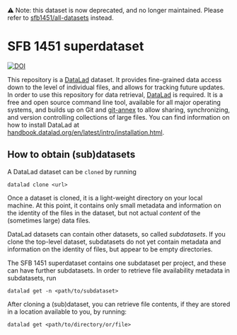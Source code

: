 :warning: Note: this dataset is now deprecated, and no longer maintained.
Please refer to [sfb1451/all-datasets](https://github.com/sfb1451/all-datasets) instead.

# SFB 1451 superdataset

[![DOI](https://zenodo.org/badge/DOI/10.5281/zenodo.10556115.svg)](https://doi.org/10.5281/zenodo.10556115)

This repository is a [DataLad](https://www.datalad.org/) dataset. It
provides fine-grained data access down to the level of individual
files, and allows for tracking future updates. In order to use this
repository for data retrieval, [DataLad](https://www.datalad.org/) is
required. It is a free and open source command line tool, available
for all major operating systems, and builds up on Git and
[git-annex](https://git-annex.branchable.com/) to allow sharing,
synchronizing, and version controlling collections of large files. You
can find information on how to install DataLad at
[handbook.datalad.org/en/latest/intro/installation.html](http://handbook.datalad.org/en/latest/intro/installation.html).

## How to obtain (sub)datasets

A DataLad dataset can be `cloned` by running

```
datalad clone <url>
```

Once a dataset is cloned, it is a light-weight directory on your local
machine.  At this point, it contains only small metadata and
information on the identity of the files in the dataset, but not
actual *content* of the (sometimes large) data files.

DataLad datasets can contain other datasets, so called *subdatasets*.
If you clone the top-level dataset, subdatasets do not yet contain
metadata and information on the identity of files, but appear to be
empty directories.

The SFB 1451 superdataset contains one subdataset per project, and
these can have further subdatasets. In order to retrieve file
availability metadata in subdatasets, run

```
datalad get -n <path/to/subdataset>
```

After cloning a (sub)dataset, you can retrieve file contents, if they
are stored in a location available to you, by running:

```
datalad get <path/to/directory/or/file>
```
